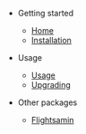 * Getting started

  * [Home](/)
  * [Installation](installation.md)

* Usage
  * [Usage](usage.md)
  * [Upgrading](upgrade.md)

* Other packages
  * [Flightsamin](https://github.com/flightsadmin)
